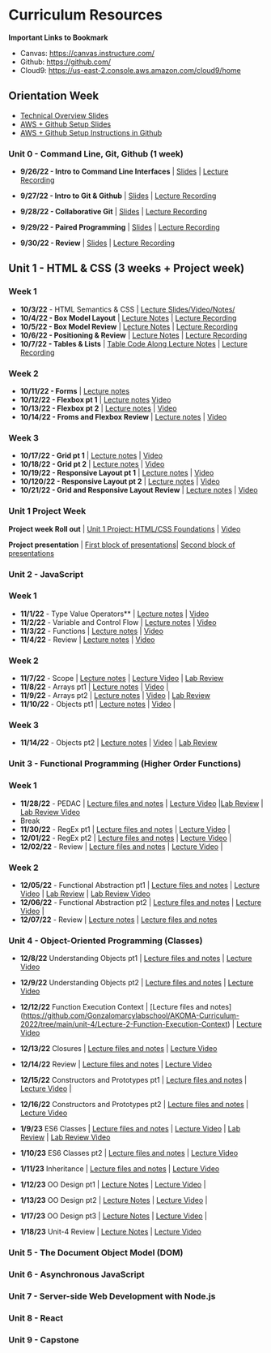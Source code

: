 # Curriculum Resources

**Important Links to Bookmark**
* Canvas: https://canvas.instructure.com/
* Github: https://github.com/
* Cloud9: https://us-east-2.console.aws.amazon.com/cloud9/home

## Orientation Week
* [Technical Overview Slides](https://docs.google.com/presentation/d/1hqxlwawPH5H5QqRnXYdaFcxQCAAj8X95ffulmazcxKY/edit?usp=sharing)
* [AWS + Github Setup Slides](https://docs.google.com/presentation/d/13dmyt7sjE40o-8w8sifjCJo3Yz1k12yiZtTixjEyvAA/edit?usp=sharing) 
* [AWS + Github Setup Instructions in Github](https://github.com/The-Marcy-Lab-School/aws-cloud9-environment-setup)

### Unit 0 - Command Line, Git, Github (1 week)
* **9/26/22 - Intro to Command Line Interfaces** | [Slides](https://docs.google.com/presentation/d/1JqJp0FtIboZ8afAD3sPYOLQSMfViwAd1mj1wJl4nc3g/edit?usp=sharing) | [Lecture Recording](https://us02web.zoom.us/rec/play/KgrGRu6snbn16I2PN5vb2hlkvnxiojmaCQVJHUT3hREUWMaTsdVzuafICXYWZdvA2MLeu6IyHL7AIJtf.PUdMB0GE2vHQvTr6?autoplay=true&startTime=1664204859000)

* **9/27/22 - Intro to Git & Github** | [Slides](https://docs.google.com/presentation/d/1ruOYceA3s9KyG3QVv4pbkCbje74H0PnKVQzq2RfV06c/edit?usp=sharing) | [Lecture Recording](https://drive.google.com/file/d/1xInqpPd0wWOKj1a4eRCYzSEriwhEKqqO/view) 
* **9/28/22 - Collaborative Git** | [Slides](https://docs.google.com/presentation/d/137C6gWWTFGQNwBhSmgOWxazmL2wS5e_e_hPqDtWybSM/edit?usp=sharing) | [Lecture Recording](https://drive.google.com/file/d/13RAvKnuEhdWaHjM8lPTjTWNesIiHlItn/view) 
* **9/29/22 - Paired Programming** | [Slides](https://docs.google.com/presentation/d/1ZKX-IoJtoaowz9vgaVtD1FCLTsYoZbICJUru5SPVw48/edit?usp=sharing) | [Lecture Recording](https://drive.google.com/file/d/1ufFMbEyanSgRCnwwqd3ET7R8MYOjIc6e/view)
* **9/30/22 - Review** | [Slides](https://docs.google.com/presentation/d/1HJeFBOe1duBSKWVpm0STUV8vfd3VMCsM7r7ITIESg8A/edit?usp=sharing) | [Lecture Recording](https://us02web.zoom.us/rec/play/5FqWJSr9OoEFhHJDYdBb7EW2hAnP8YlmHvxj2BCa-7eaJ9y5UVJjLtUCy1vo-5fAiI-E8W6zNRdD01NC.HLZJVILZSXjBUUvQ?startTime=1664545609000)

## Unit 1 - HTML & CSS (3 weeks + Project week)

### Week 1

* **10/3/22** - HTML Semantics & CSS | [Lecture Slides/Video/Notes/](https://github.com/Gonzalomarcylabschool/AKOMA-Curriculum-2022/blob/main/unit-1/lecture-0-semantic-HTML-CSS/semantics-lecture-notes.md)
* **10/4/22 - Box Model Layout** | [Lecture Notes](https://github.com/Gonzalomarcylabschool/AKOMA-Curriculum-2022/tree/main/unit-1/lecture-1-box-model-pt-1) | [Lecture Recording](#)
* **10/5/22 - Box Model Review** | [Lecture Notes](https://github.com/Gonzalomarcylabschool/AKOMA-Curriculum-2022/tree/main/unit-1/lecture-2-box-model-pt-2) | [Lecture Recording](#) 
* **10/6/22 - Positioning & Review** | [Lecture Notes](https://github.com/Gonzalomarcylabschool/AKOMA-Curriculum-2022/tree/main/unit-1/lecture-3-review) | [Lecture Recording](#)
* **10/7/22 - Tables & Lists** | [Table Code Along Lecture Notes](https://github.com/Gonzalomarcylabschool/AKOMA-Curriculum-2022/tree/main/unit-1/lecture-4-tables-list) | [Lecture Recording](https://us02web.zoom.us/rec/share/eLGxyeI2wH_ci6GHs4zGj4Oe1ZmqS3LiEwD2BmGLzeaeKTZjvLrx0JAvoE7IkB5D.7Y_pL_5sgXIkMr-N?startTime=1665150517000) 

### Week 2

* **10/11/22 - Forms** | [Lecture notes](https://github.com/Gonzalomarcylabschool/AKOMA-Curriculum-2022/tree/main/unit-1/lecture-5-forms)
* **10/12/22 - Flexbox pt 1** | [Lecture notes](https://github.com/Gonzalomarcylabschool/AKOMA-Curriculum-2022/tree/main/unit-1/lecture-6-flexbox-pt-1) [Video](#)
* **10/13/22 - Flexbox pt 2** | [Lecture notes](https://github.com/Gonzalomarcylabschool/AKOMA-Curriculum-2022/tree/main/unit-1/lecture-7-flexbox-pt-2) | [Video](#)
* **10/14/22 - Froms and Flexbox Review** | [Lecture notes](https://github.com/Gonzalomarcylabschool/AKOMA-Curriculum-2022/tree/main/unit-1/lecture-8-form-flexbox-review) | [Video](https://us02web.zoom.us/rec/share/KJv9vXHZNSqBe3pNieohBk3uTGeNhmkYfMRovfXOO4SGYJVWXkJxNGwZB2D4te2Q.yb2qfOXV6XpSoHuY)

### Week 3

* **10/17/22 - Grid pt 1** | [Lecture notes](https://github.com/Gonzalomarcylabschool/AKOMA-Curriculum-2022/tree/main/unit-1/lecture-9-grid-pt-1) | [Video](https://us02web.zoom.us/rec/share/xm_YdA6NGrtbAO_xYCZuxy68a0dc1ixo3przDTNUaqOI6vQ5nTJVBdfstDun4pXH.8mq5sunJC1ktRbTX)
* **10/18/22 - Grid pt 2** | [Lecture notes](https://github.com/Gonzalomarcylabschool/AKOMA-Curriculum-2022/tree/main/unit-1/lecture-10-grid-pt-2) | [Video]()
* **10/19/22 - Responsive Layout pt 1** | [Lecture notes](https://github.com/Gonzalomarcylabschool/AKOMA-Curriculum-2022/tree/main/unit-1/lecture-11-responsive-pt-1) | [Video](#)
* **10/120/22 - Responsive Layout pt 2** | [Lecture notes](https://github.com/Gonzalomarcylabschool/AKOMA-Curriculum-2022/tree/main/unit-1/lecture-12-reponsive-pt2) | [Video](#)
* **10/21/22 - Grid and Responsive Layout Review** | [Lecture notes](https://github.com/Gonzalomarcylabschool/AKOMA-Curriculum-2022/tree/main/unit-1/lecture-13-review-grid-responsive) | [Video](https://us02web.zoom.us/rec/play/XG0AF-H_-HXX50BOsUqjX8knZyR2LhtQQlnzaee6l48lpYurNC1u3mW2aBifT8PbW42JuU8cEgj9PJ_u.jFK8aDZPHN7s4JXM?autoplay=true&startTime=1666360042000) 

### Unit 1 Project Week

**Project week Roll out** | [Unit 1 Project: HTML/CSS Foundations](https://github.com/Gonzalomarcylabschool/AKOMA-Curriculum-2022/tree/main/unit-1/unit-1-project-week) | [Video](https://us02web.zoom.us/rec/share/gE3yjgdztGsSE6dVOoI17MCO0PD6nvWRDi5uikdW60k9HPuhuRBDkgTx6fE4_7YO.AP6Dp941OOLceHOY)

**Project presentation** | [First block of presentations](https://us02web.zoom.us/rec/share/TzmsPUkQo9EghjJPtKwnWQ_roGubDLfx7b-WBOiZMsxCKzI4YW8VEd94B49sydba.lN39TfUAdZlv8vC_?startTime=1667228769000)| [Second block of presentations](https://us02web.zoom.us/rec/share/hfXOcC8PAVKP8mtC3q27F4Ks9lr34P-jxx_7Nl3_Clyqw4ro5b6EJ62fABQ5Zw.EZh08EwFktjL8V76?startTime=1667235903000)

### Unit 2 - JavaScript

### Week 1

* **11/1/22** - Type Value Operators** | [Lecture notes](https://github.com/Gonzalomarcylabschool/AKOMA-Curriculum-2022/blob/main/unit-2/lecture-0-type-value-operators/lecture-notes.md) | [Video](https://drive.google.com/file/d/1sQcaubna9s6cW4-7h67BS4YeoNgZNkck/view?usp=sharing)
* **11/2/22** - Variable and Control Flow | [Lecture notes](https://github.com/Gonzalomarcylabschool/AKOMA-Curriculum-2022/tree/main/unit-2/lecture-1-variables-control-flow) | [Video](https://drive.google.com/file/d/1vCJG8zAcdAVqMvyUeLMckv_RAEfvH2Wr/view?usp=share_link)
* **11/3/22** - Functions | [Lecture notes](https://github.com/Gonzalomarcylabschool/AKOMA-Curriculum-2022/tree/main/unit-2/lecture-2-scope-and-funcitons) | [Video](https://drive.google.com/file/d/1WP9K1D434TT0mWIOHo5kG1j5vX58Zrmx/view?usp=share_link)
* **11/4/22** - Review | [Lecture notes](https://github.com/Gonzalomarcylabschool/AKOMA-Curriculum-2022/tree/main/unit-2/lecture-3-review) | [Video](https://us02web.zoom.us/rec/play/egMHErxTyQpvPMC025QJXJBWw7soxRPN6mlADWxdb2AhNKklmY3mLi8sTdIZ9krr3nbFBXts5WQ0CjOe.FbB8-sGX2QhncbYt?autoplay=true&startTime=1667569570000) 

### Week 2

* **11/7/22** - Scope | [Lecture notes](https://github.com/Gonzalomarcylabschool/AKOMA-Curriculum-2022/blob/main/unit-2/lecture-4-scope/lecture-notes-b.md) | [Lecture Video](https://us02web.zoom.us/rec/share/9SN7k-lEX88wh39EDqy2yclTqItirO1G7mtjrWI427VZCDMCbXF5vNubrhgXpUD1.sbWFCN0vmYtffoHU?startTime=1667836887000) | [Lab Review](https://us02web.zoom.us/rec/share/2sk6ypOvNwLScdnAz8H4WHbPBuH3agUt5CkU-1eRcko-eq_Y1fNJNAtQIt3zK90.EgYNStxGFUDhKVXr?startTime=1667851452000)
* **11/8/22** - Arrays pt1 | [Lecture notes](https://github.com/Gonzalomarcylabschool/AKOMA-Curriculum-2022/tree/main/unit-2/lecture-5-array-pt1) | [Video]() | 
* **11/9/22** - Arrays pt2 | [Lecture notes](https://github.com/Gonzalomarcylabschool/AKOMA-Curriculum-2022/tree/main/unit-2/lecture-6-array-pt2arrays) | [Video](https://drive.google.com/file/d/1LbaqJgTj0CECfMmJywjvgpN0E4PVSq8X/view?usp=share_link) | [Lab Review]()
* **11/10/22** - Objects pt1 | [Lecture notes](https://github.com/Gonzalomarcylabschool/AKOMA-Curriculum-2022/tree/main/unit-2/lecture-7-objects-pt1) | [Video](https://us02web.zoom.us/rec/share/SMVrCyED5DhHX5BepII22EWEnfRvE9SFzs1e4EvSBJTfTdKdDibiKCW-P0c-UfbQ.ezUCaAcK9fM0s840) |

### Week 3

* **11/14/22** - Objects pt2 | [Lecture notes](https://github.com/Gonzalomarcylabschool/AKOMA-Curriculum-2022/tree/main/unit-2/lecture-8-object-pt2) | [Video](https://us02web.zoom.us/rec/share/AY6P0rE31fBJELhnQ0eQiJErpBtxpT5IBe7NaIw60BEKQoZ8sM5abzBHAyhYsrY.UazJ7OSfP7e6BUGW) | [Lab Review](https://us02web.zoom.us/rec/share/v1bz-r6Tkpe4_mcd6hpjGjsouP5xgYQSLFxUgp-ZRgys0X5S5EGOBJoIIGS_tKfx.57hRhQbhFPT0r-UW)


### Unit 3 - Functional Programming (Higher Order Functions)

### Week 1

* **11/28/22** - PEDAC | [Lecture files and notes](https://github.com/Gonzalomarcylabschool/AKOMA-Curriculum-2022/tree/main/unit-3/lecture-0-PEDAC) | [Lecture Video](https://drive.google.com/file/d/10l6z412141_9FT9zYEp-PDzwNmXiBGUm/view?usp=share_link) |[Lab Review]() | [Lab Review Video]()
* Break
* **11/30/22** - RegEx pt1 | [Lecture files and notes](https://github.com/Gonzalomarcylabschool/AKOMA-Curriculum-2022/tree/main/unit-3/lecture-1-RegEx-pt1) | [Lecture Video]() | 
* **12/01/22** - RegEx pt2 | [Lecture files and notes](https://github.com/Gonzalomarcylabschool/AKOMA-Curriculum-2022/tree/main/unit-3/lecture-2-RegEx-pt2) | [Lecture Video]() |
* **12/02/22** - Review | [Lecture files and notes](https://github.com/Gonzalomarcylabschool/AKOMA-Curriculum-2022/tree/main/unit-3/lecture-3-review) | [Lecture Video](https://us02web.zoom.us/recording/detail?meeting_id=J8RRhafLQdmfiYrHb2tV5w%3D%3D) |

### Week 2
* **12/05/22** - Functional Abstraction pt1 | [Lecture files and notes]() | [Lecture Video](https://us02web.zoom.us/rec/share/BMKgJcOYOCWYoG_mRn0vZpjw4jq4AmPuk7iGHlB1kJ4V8M1tTe8X0Kt4dC6VHMYp.eR0y4xCFhKDeDZG9) | [Lab Review]() | [Lab Review Video](https://us02web.zoom.us/rec/share/3X6bYCN1LxEiFPPIjUT1tdgkjkrL4sbOVxwPzWBmu5Nw7YqjoyiJ0ICFSNDM9XXM.-LFQc90FSoRzRD8_)
* **12/06/22** - Functional Abstraction pt2 | [Lecture files and notes](https://us02web.zoom.us/rec/share/iaKbE_BYitXltPUtAS1PkC9uGnd2n4OEkTqJNNGgm4iIgwmnWtmd7Z0rQs1zHfRX.CKqxPUlVMZIYLFeW) | [Lecture Video]() |
* **12/07/22** - Review | [Lecture notes]() | [Lecture files and notes](https://us02web.zoom.us/recording/detail?meeting_id=J8RRhafLQdmfiYrHb2tV5w%3D%3D) 

### Unit 4 - Object-Oriented Programming (Classes)
* **12/8/22** Understanding Objects pt1 | [Lecture files and notes](https://github.com/Gonzalomarcylabschool/AKOMA-Curriculum-2022/tree/main/unit-4/Lecture-0-Understanding-Objects-pt1) | [Lecture Video](https://us02web.zoom.us/rec/share/nU7B6l9NX9KGoqsL35ih5BiA74Z42nG-Q_LZlpt0T5nCtTM_z_yl2vFm3hwfN4oV.OL3rUOsG7qbBjOXO) 
* **12/9/22** Understanding Objects pt2 | [Lecture files and notes](https://github.com/Gonzalomarcylabschool/AKOMA-Curriculum-2022/tree/main/unit-4/Lecture-1-undestanding-object-pt2) | [Lecture Video](https://us02web.zoom.us/rec/share/nU7B6l9NX9KGoqsL35ih5BiA74Z42nG-Q_LZlpt0T5nCtTM_z_yl2vFm3hwfN4oV.OL3rUOsG7qbBjOXO) 
* **12/12/22** Function Execution Context | [Lecture files and notes[]()](https://github.com/Gonzalomarcylabschool/AKOMA-Curriculum-2022/tree/main/unit-4/Lecture-2-Function-Execution-Context) | [Lecture Video](https://us02web.zoom.us/rec/play/lksZULw5xGvVCOr3qmAZbvOiIoJdcUiLJIYTcfdzH0uoNBlc07kBUjC56Wdr89Uq0Fdv25p_eUTut6Mz.9P2B60X7FmplT9Bh?autoplay=true&startTime=1670860998000)
* **12/13/22** Closures | [Lecture files and notes](https://github.com/Gonzalomarcylabschool/AKOMA-Curriculum-2022/tree/main/unit-4/Lecture-3-Closure) | [Lecture Video](https://us02web.zoom.us/rec/share/7xv_mu-cVIs9pNg1uci4UYea_u0YrnH4ge2atlONA7qqXJdaqFYUu9_hb7QjghfS.kLMBO7EqZlmUifME)
* **12/14/22** Review | [Lecture files and notes](https://github.com/Gonzalomarcylabschool/AKOMA-Curriculum-2022/tree/main/unit-4/Lecture-4-review) | [Lecture Video](https://drive.google.com/file/d/1-7mYTlFXK_3fvipQGSg13ltVBIfBM_Y2/view?usp=share_link) 
* **12/15/22** Constructors and Prototypes pt1 | [Lecture files and notes](https://github.com/Gonzalomarcylabschool/AKOMA-Curriculum-2022/tree/main/unit-4/Lecture-5-Constructors-prototypes-pt1) | [Lecture Video](https://drive.google.com/file/d/1_xcmAvV3y3hSARl8BJv_z4WhKheZAMrk/view?usp=share_link) |
* **12/16/22** Constructors and Prototypes pt2 | [Lecture files and notes](https://github.com/Gonzalomarcylabschool/AKOMA-Curriculum-2022/tree/main/unit-4/Lecture-6-Constructors-prototypes-pt2) | [Lecture Video](https://us02web.zoom.us/rec/share/RxtNjLz4R37lXEeQkPxOfVIRqUEJNcoEuNixnp1osI6JEnf_Z0WWHqZUt6ow78cI.gKFARYLqsrQKWlbt)

* **1/9/23** ES6 Classes | [Lecture files and notes](https://github.com/Gonzalomarcylabschool/AKOMA-Curriculum-2022/tree/main/unit-4/Lecture-7-ES6-classes) | [Lecture Video](https://us02web.zoom.us/rec/share/1fqlW7oLifK0t6674xULhycMWu8t9bZd60SaF7U7JIATk6g6Nptajxka2nXqr5mi.vvN2le-QfZjFzRoS) | [Lab Review]() | [Lab Review Video](https://us02web.zoom.us/rec/share/jOxt6tmYh9BaB8TIMMbhqQUkV0qhpVx624vanQEoFlKu_u_YvFY_55n9jbjMJYQs.JLhBKPUQWpluvoAW)
* **1/10/23** ES6 Classes pt2 | [Lecture files and notes](https://github.com/Gonzalomarcylabschool/AKOMA-Curriculum-2022/tree/main/unit-4/Lecture-8-ES6-classes) | [Lecture Video](https://us02web.zoom.us/rec/share/3Knixl686oStPDhomn96N6uEaHWP2mb-iaMYBUVsO0n8ynpYN3U49NqlcPUcVetg.iqyvYQ69WnhsLxrs) 
* **1/11/23** Inheritance | [Lecture files and notes](https://github.com/Gonzalomarcylabschool/AKOMA-Curriculum-2022/tree/main/unit-4/Lecture-9-Inheritance) | [Lecture Video](https://drive.google.com/file/d/1U7ZZ7jAxH8wqsUKTrgMpMdPYsi1m2_3X/view?usp=share_link) 
* **1/12/23** OO Design pt1 | [Lecture Notes](https://github.com/Gonzalomarcylabschool/AKOMA-Curriculum-2022/tree/main/unit-4/Lecture-10-OO-design-pt1) | [Lecture Video](https://us02web.zoom.us/rec/share/rNfxfRet3FSYwTcRrPF2bSW8e85Df5-bJJmPAlqKcYYJbN5Qp9M-7zdO0ctGfYXn.2hrb-gtz9SeFF0S1) |
* **1/13/23** OO Design pt2 | [Lecture Notes](https://github.com/Gonzalomarcylabschool/AKOMA-Curriculum-2022/tree/main/unit-4/Lecture-11-OO-Design-pt2) | [Lecture Video](https://us02web.zoom.us/rec/share/30d7G2fxUJwCH3Q_iQwLKPbz9bd-rystiMNXLiG56qsUkPxUXNNvPUQOAPPKa6xg.InU2b-eJOhm0y3D_) |
* **1/17/23** OO Design pt3 | [Lecture Notes](https://github.com/Gonzalomarcylabschool/AKOMA-Curriculum-2022/tree/main/unit-4/Lecture-12-OO-Design-pt3) | [Lecture Video](https://us02web.zoom.us/rec/share/uvmA3J6aKvcScUZPwvJC1ixqX1yfq31maEmIcbrZk07iyA8XFsvivRh5VXZhHhMe.xzfLeItgNY2gap22) |
* **1/18/23** Unit-4 Review | [Lecture Notes](https://github.com/Gonzalomarcylabschool/AKOMA-Curriculum-2022/tree/main/unit-4/Lecture-13-unit-4-Review) | [Lecture Video](https://drive.google.com/file/d/1g3WslDLh8vbCF4Sp6_2bP5Y3PwPFrcbR/view?usp=share_link)
### Unit 5 - The Document Object Model (DOM)
### Unit 6 - Asynchronous JavaScript
### Unit 7 - Server-side Web Development with Node.js
### Unit 8 - React
### Unit 9 - Capstone
